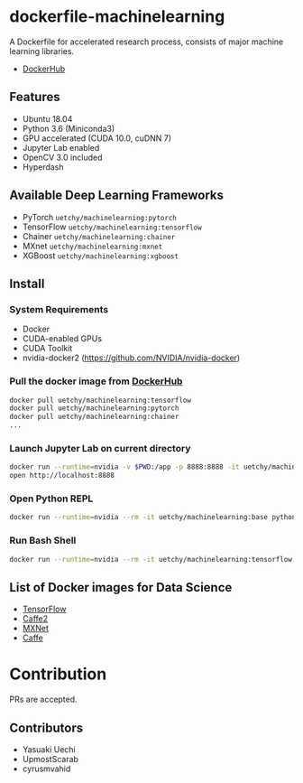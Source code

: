 # dockerfile-machinelearning

A Dockerfile for accelerated research process, consists of major machine learning libraries.

- [DockerHub](https://registry.hub.docker.com/u/uetchy/machinelearning/)

## Features

- Ubuntu 18.04
- Python 3.6 (Miniconda3)
- GPU accelerated (CUDA 10.0, cuDNN 7)
- Jupyter Lab enabled
- OpenCV 3.0 included
- Hyperdash

## Available Deep Learning Frameworks

- PyTorch `uetchy/machinelearning:pytorch`
- TensorFlow `uetchy/machinelearning:tensorflow`
- Chainer `uetchy/machinelearning:chainer`
- MXnet `uetchy/machinelearning:mxnet`
- XGBoost `uetchy/machinelearning:xgboost`

## Install

### System Requirements

- Docker
- CUDA-enabled GPUs
- CUDA Toolkit
- nvidia-docker2 (https://github.com/NVIDIA/nvidia-docker)

### Pull the docker image from [DockerHub](https://registry.hub.docker.com/u/uetchy/machinelearning/)

```bash
docker pull uetchy/machinelearning:tensorflow
docker pull uetchy/machinelearning:pytorch
docker pull uetchy/machinelearning:chainer
...
```

### Launch Jupyter Lab on current directory

```bash
docker run --runtime=nvidia -v $PWD:/app -p 8888:8888 -it uetchy/machinelearning:pytorch jupyter
open http://localhost:8888
```

### Open Python REPL

```bash
docker run --runtime=nvidia --rm -it uetchy/machinelearning:base python
```

### Run Bash Shell

```bash
docker run --runtime=nvidia --rm -it uetchy/machinelearning:tensorflow
```

## List of Docker images for Data Science

- [TensorFlow](https://hub.docker.com/r/tensorflow/tensorflow)
- [Caffe2](https://hub.docker.com/r/caffe2ai/caffe2)
- [MXNet](https://hub.docker.com/u/mxnet)
- [Caffe](https://github.com/BVLC/caffe/tree/master/docker)

# Contribution

PRs are accepted.

## Contributors

- Yasuaki Uechi
- UpmostScarab
- cyrusmvahid
